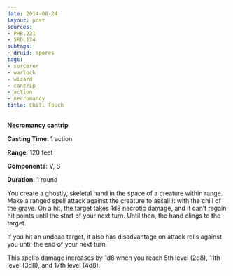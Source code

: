 ```yaml
---
date: 2014-08-24
layout: post
sources:
- PHB.221
- SRD.124
subtags:
- druid: spores
tags:
- sorcerer
- warlock
- wizard
- cantrip
- action
- necromancy
title: Chill Touch
---
```


**Necromancy cantrip**

**Casting Time**: 1 action

**Range**: 120 feet

**Components**: V, S

**Duration**: 1 round

You create a ghostly, skeletal hand in the space of a creature within range. Make a ranged spell attack against the creature to assail it with the chill of the grave. On a hit, the target takes 1d8 necrotic damage, and it can’t regain hit points until the start of your next turn. Until then, the hand clings to the target.

If you hit an undead target, it also has disadvantage on attack rolls against you until the end of your next turn.

This spell’s damage increases by 1d8 when you reach 5th level (2d8), 11th level (3d8), and 17th level (4d8).

